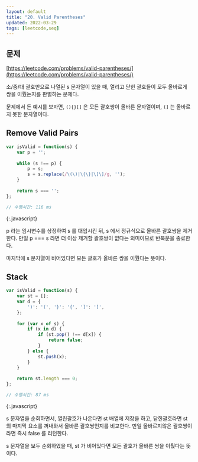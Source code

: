 ```yaml
---
layout: default
title: "20. Valid Parentheses"
updated: 2022-03-29
tags: [leetcode,seq]
---
```


## 문제

[https://leetcode.com/problems/valid-parentheses/](https://leetcode.com/problems/valid-parentheses/)

소/중/대 괄호만으로 나열된 s 문자열이 있을 때, 열리고 닫힌 괄호들이 모두 올바르게 쌍을 이뤘는지를 판별하는 문제다.

문제에서 든 예시를 보자면, `(){}[]` 은 모든 괄호쌍이 올바른 문자열이며, `(]` 는 올바르지 못한 문자열이다.

## Remove Valid Pairs

```js
var isValid = function(s) {
    var p = '';
    
    while (s !== p) {
        p = s;
        s = s.replace(/\(\)|\{\}|\[\]/g, '');
    }
    
    return s === '';
};

// 수행시간: 116 ms
```
{:.javascript}

p 라는 임시변수를 상정하여 s 를 대입시킨 뒤, s 에서 정규식으로 올바른 괄호쌍을 제거한다. 만일 p === s 라면 더 이상 제거할 괄호쌍이 없다는 의미이므로 반복문을 종료한다.

마지막에 s 문자열이 비어있다면 모든 괄호가 올바른 쌍을 이뤘다는 뜻이다.

## Stack

```js
var isValid = function(s) {
    var st = [];
    var d = {
        ')': '(', '}': '{', ']': '[',
    };
    
    for (var x of s) {
        if (x in d) {
            if (st.pop() !== d[x]) {
                return false;
            }
        } else {
            st.push(x);
        }
    }
    
    return st.length === 0;
};

// 수행시간: 87 ms
```
{:.javascript}

s 문자열을 순회하면서, 열린괄호가 나온다면 st 배열에 저장을 하고, 닫힌괄호라면 st 의 마지막 요소를 꺼내와서 올바른 괄호쌍인지를 비교한다. 만일 올바르지않은 괄호쌍이라면 즉시 false 를 리턴한다.

s 문자열을 보두 순회하였을 때, st 가 비어있다면 모든 괄호가 올바른 쌍을 이뤘다는 뜻이다.
